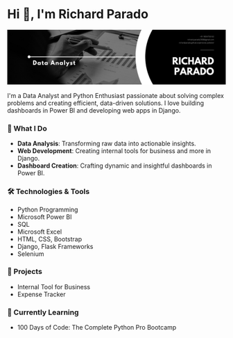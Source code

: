 # Hi 👋, I'm Richard Parado

![LinkedIn Cover Photo](https://github.com/RichardParado/personal_website/blob/main/assets/images/linkedin-banner.png)

I'm a Data Analyst and Python Enthusiast passionate about solving complex problems and creating efficient, data-driven solutions. I love building dashboards in Power BI and developing web apps in Django.

### 🌟 What I Do
- **Data Analysis**: Transforming raw data into actionable insights.
- **Web Development**: Creating internal tools for business and more in Django.
- **Dashboard Creation**: Crafting dynamic and insightful dashboards in Power BI.
  
### 🛠️ Technologies & Tools
- Python Programming
- Microsoft Power BI
- SQL
- Microsoft Excel
- HTML, CSS, Bootstrap
- Django, Flask Frameworks
- Selenium

### 📂 Projects
- Internal Tool for Business
- Expense Tracker

### 📖 Currently Learning
- 100 Days of Code: The Complete Python Pro Bootcamp



